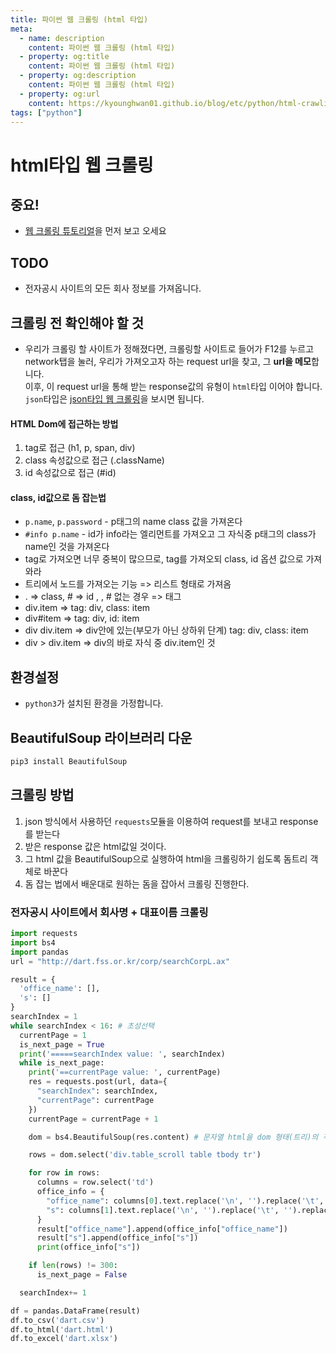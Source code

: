 ```yaml
---
title: 파이썬 웹 크롤링 (html 타입)
meta:
  - name: description
    content: 파이썬 웹 크롤링 (html 타입)
  - property: og:title
    content: 파이썬 웹 크롤링 (html 타입)
  - property: og:description
    content: 파이썬 웹 크롤링 (html 타입)
  - property: og:url
    content: https://kyounghwan01.github.io/blog/etc/python/html-crawling/
tags: ["python"]
---
```


# html타입 웹 크롤링

## 중요!

- [웹 크롤링 튜토리얼](https://kyounghwan01.github.io/blog/etc/python/crawling-tutorial/)을 먼저 보고 오세요

## TODO

- 전자공시 사이트의 모든 회사 정보를 가져옵니다.

## 크롤링 전 확인해야 할 것

- 우리가 크롤링 할 사이트가 정해졌다면, 크롤링할 사이트로 들어가 F12를 누르고 network탭을 눌러, 우리가 가져오고자 하는 request url을 찾고, 그 **url을 메모**합니다.<br>
  이후, 이 request url을 통해 받는 response값의 유형이 `html`타입 이어야 합니다.<br>
  `json`타입은 [json타입 웹 크롤링](https://kyounghwan01.github.io/blog/기타/python/json-crawling/)을 보시면 됩니다.

#### HTML Dom에 접근하는 방법

1. tag로 접근 (h1, p, span, div)
2. class 속성값으로 접근 (.className)
3. id 속성값으로 접근 (#id)

#### class, id값으로 돔 잡는법

- `p.name`, `p.password` - p태그의 name class 값을 가져온다
- `#info p.name` - id가 info라는 엘리먼트를 가져오고 그 자식중 p태그의 class가 name인 것을 가져온다
- tag로 가져오면 너무 중복이 많으므로, tag를 가져오되 class, id 옵션 값으로 가져와라
- 트리에서 노드를 가져오는 기능 => 리스트 형태로 가져옴
- . => class, # => id , , # 없는 경우 => 태그
- div.item => tag: div, class: item
- div#item => tag: div, id: item
- div div.item => div안에 있는(부모가 아닌 상하위 단계) tag: div, class: item
- div > div.item => div의 바로 자식 중 div.item인 것

## 환경설정

- `python3`가 설치된 환경을 가정합니다.

## BeautifulSoup 라이브러리 다운

```bash
pip3 install BeautifulSoup
```

## 크롤링 방법

1. json 방식에서 사용하던 `requests`모듈을 이용하여 request를 보내고 response를 받는다
2. 받은 response 값은 html값일 것이다.
3. 그 html 값을 BeautifulSoup으로 실행하여 html을 크롤링하기 쉽도록 돔트리 객체로 바꾼다
4. 돔 잡는 법에서 배운대로 원하는 돔을 잡아서 크롤링 진행한다.

### 전자공시 사이트에서 회사명 + 대표이름 크롤링

```py
import requests
import bs4
import pandas
url = "http://dart.fss.or.kr/corp/searchCorpL.ax"

result = {
  'office_name': [],
  's': []
}
searchIndex = 1
while searchIndex < 16: # 초성선택
  currentPage = 1
  is_next_page = True
  print('=====searchIndex value: ', searchIndex)
  while is_next_page:
    print('==currentPage value: ', currentPage)
    res = requests.post(url, data={
      "searchIndex": searchIndex,
      "currentPage": currentPage
    })
    currentPage = currentPage + 1

    dom = bs4.BeautifulSoup(res.content) # 문자열 html을 dom 형태(트리)의 객체로 변환

    rows = dom.select('div.table_scroll table tbody tr')

    for row in rows:
      columns = row.select('td')
      office_info = {
        "office_name": columns[0].text.replace('\n', '').replace('\t', '').replace('\r', ''),
        "s": columns[1].text.replace('\n', '').replace('\t', '').replace('\r', '')
      }
      result["office_name"].append(office_info["office_name"])
      result["s"].append(office_info["s"])
      print(office_info["s"])

    if len(rows) != 300:
      is_next_page = False

  searchIndex+= 1

df = pandas.DataFrame(result)
df.to_csv('dart.csv')
df.to_html('dart.html')
df.to_excel('dart.xlsx')

```

<TagLinks />

<Disqus />
